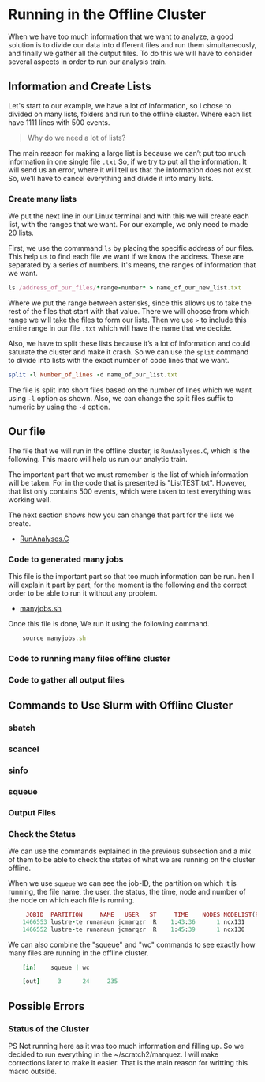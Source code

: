 # Running in the Offline Cluster

When we have too much information that we want to analyze, a good solution is to divide our data into different files and run them simultaneously, and finally we gather all the output files. To do this we will have to consider several aspects in order to run our analysis train.

## Information and Create Lists
Let's start to our example, we have a lot of information, so I chose to divided on many lists, folders and run to the offline cluster. Where each list have 1111 lines with 500 events.

> Why do we need a lot of lists?

The main reason for making a large list is because we can’t put too much information in one single file `.txt` So, if we try to put all the information. It will send us an error, where it will tell us that the information does not exist. So, we’ll have to cancel everything and divide it into many lists.

### Create many lists
We put the next line in our Linux terminal and with this we will create each list, with the ranges that we want. For our example, we only need to made 20 lists.

First, we use the commmand `ls` by placing the specific address of our files. This help us to find each file we want if we know the address. These are separated by a series of numbers. It's means, the ranges of information that we want.

```ruby
ls /address_of_our_files/*range-number* > name_of_our_new_list.txt
```

Where we put the range between asterisks, since this allows us to take the rest of the files that start with that value. There we will choose from which range we will take the files to form our lists. Then we use `>` to include this entire range in our file `.txt` which will have the name that we decide.

Also, we have to split these lists because it’s a lot of information and could saturate the cluster and make it crash. So we can use the `split` command to divide into lists with the exact number of code lines that we want.

```ruby
split -l Number_of_lines -d name_of_our_list.txt
```
The file is split into short files based on the number of lines which we want using `-l` option as shown. Also, we can change the split files suffix to numeric by using the `-d` option.

## Our file
The file that we will run in the offline cluster, is `RunAnalyses.C`, which is the following. This macro will help us run our analytic train.

The important part that we must remember is the list of which information will be taken. For in the code that is presented is "ListTEST.txt". However, that list only contains 500 events, which were taken to test everything was working well. 

The next section shows how you can change that part for the lists we create.
* [RunAnalyses.C](RunAnalyses.C)

### Code to generated many jobs
This file is the important part so that too much information can be run. hen I will explain it part by part, for the moment is the following and the correct order to be able to run it without any problem.

* [manyjobs.sh](manyjobs.sh)

Once this file is done, We run it using the following command.
```ruby
	source manyjobs.sh
```

### Code to running many files offline cluster

### Code to gather all output files

## Commands to Use Slurm with Offline Cluster

### sbatch

### scancel

### sinfo

### squeue

### Output Files

### Check the Status 
We can use the commands explained in the previous subsection and a mix of them to be able to check the states of what we are running on the cluster offline. 

When we use `squeue` we can see the job-ID, the partition on which it is running, the file name, the user, the status, the time, node and number of the node on which each file is running. 

```ruby
     JOBID  PARTITION     NAME   USER   ST     TIME    NODES NODELIST(REASON)
    1466553 lustre-te runanaun jcmarqzr  R    1:43:36      1 ncx131
    1466552 lustre-te runanaun jcmarqzr  R    1:45:39      1 ncx130
```
We can also combine the "squeue" and "wc" commands to see exactly how many files are running in the offline cluster.

```ruby
    [in]    squeue | wc

    [out]     3      24     235
```

## Possible Errors

### Status of the Cluster


PS
Not running here as it was too much information and filling up. So we decided to run everything in the ~/scratch2/marquez. I will make corrections later to make it easier.
That is the main reason for writting this macro outside.
